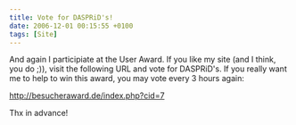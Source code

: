 ```yaml
---
title: Vote for DASPRiD's!
date: 2006-12-01 00:15:55 +0100
tags: [Site]
---
```


And again I participiate at the User Award. If you like my site (and I think, you do ;)), visit the following URL and vote for DASPRiD's. If you really want me to help to win this award, you may vote every 3 hours again:

http://besucheraward.de/index.php?cid=7

Thx in advance!